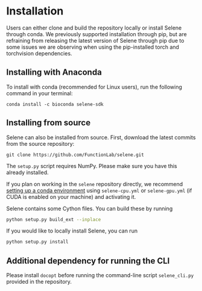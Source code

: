 # Installation

Users can either clone and build the repository locally or install Selene through conda. We previously supported installation through pip, but are refraining from releasing the latest version of Selene through pip due to some issues we are observing when using the pip-installed torch and torchvision dependencies.

## Installing with Anaconda

To install with conda (recommended for Linux users), run the following command in your terminal:
```
conda install -c bioconda selene-sdk
```

## Installing from source

Selene can also be installed from source.
First, download the latest commits from the source repository:
```
git clone https://github.com/FunctionLab/selene.git
```

The `setup.py` script requires NumPy. Please make sure you have this already installed.

If you plan on working in the `selene` repository directly, we recommend [setting up a conda environment](https://conda.io/docs/user-guide/tasks/manage-environments.html#creating-an-environment-from-an-environment-yml-file) using `selene-cpu.yml` or `selene-gpu.yml` (if CUDA is enabled on your machine) and activating it.

Selene contains some Cython files. You can build these by running
```sh
python setup.py build_ext --inplace
```

If you would like to locally install Selene, you can run
```sh
python setup.py install
```

## Additional dependency for running the CLI 

Please install `docopt` before running the command-line script `selene_cli.py` provided in the repository.
